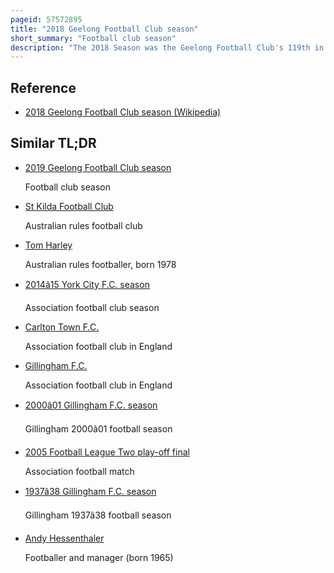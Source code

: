 ```yaml
---
pageid: 57572895
title: "2018 Geelong Football Club season"
short_summary: "Football club season"
description: "The 2018 Season was the Geelong Football Club's 119th in the australian Football League. It was the eighth Season of the Club under senior Coach Chris Scott with Joel Selwood appointed Captain for a seventh Year in a Row. In Addition to the inaugural Aflx Competition the Club participated in the 2018 Jlt Community Series as Part of their Preseason Schedule and the Club's regular Season began on March 25 against Melbourne at the melbourne Cricket Ground. The Cats finished the home-and-away Season with a 13–9 Win–Loss Record and placed Eighth on the League's Ladder, qualifying for the 2018 Finals Series as a Result. Geelong were defeated in an Elimination final against Melbourne by 29 Points, and therefore did not progress past the first Finals Week."
---
```


## Reference

- [2018 Geelong Football Club season (Wikipedia)](https://en.wikipedia.org/?curid=57572895)

## Similar TL;DR

- [2019 Geelong Football Club season](/tldr/en/2019-geelong-football-club-season)

  Football club season

- [St Kilda Football Club](/tldr/en/st-kilda-football-club)

  Australian rules football club

- [Tom Harley](/tldr/en/tom-harley)

  Australian rules footballer, born 1978

- [2014â15 York City F.C. season](/tldr/en/201415-york-city-fc-season)

  Association football club season

- [Carlton Town F.C.](/tldr/en/carlton-town-fc)

  Association football club in England

- [Gillingham F.C.](/tldr/en/gillingham-fc)

  Association football club in England

- [2000â01 Gillingham F.C. season](/tldr/en/200001-gillingham-fc-season)

  Gillingham 2000â01 football season

- [2005 Football League Two play-off final](/tldr/en/2005-football-league-two-play-off-final)

  Association football match

- [1937â38 Gillingham F.C. season](/tldr/en/193738-gillingham-fc-season)

  Gillingham 1937â38 football season

- [Andy Hessenthaler](/tldr/en/andy-hessenthaler)

  Footballer and manager (born 1965)
